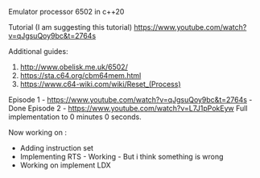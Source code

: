 Emulator processor 6502 in c++20

Tutorial (I am suggesting this tutorial)
https://www.youtube.com/watch?v=qJgsuQoy9bc&t=2764s

Additional guides:
1. http://www.obelisk.me.uk/6502/
2. https://sta.c64.org/cbm64mem.html
3. https://www.c64-wiki.com/wiki/Reset_(Process)

Episode 1 - https://www.youtube.com/watch?v=qJgsuQoy9bc&t=2764s - Done
Episode 2 - https://www.youtube.com/watch?v=L7J1pPokEyw
Full implementation to 0 minutes 0 seconds.

Now working on :
 - Adding instruction set
 - Implementing RTS - Working - But i think something is wrong
-  Working on implement LDX